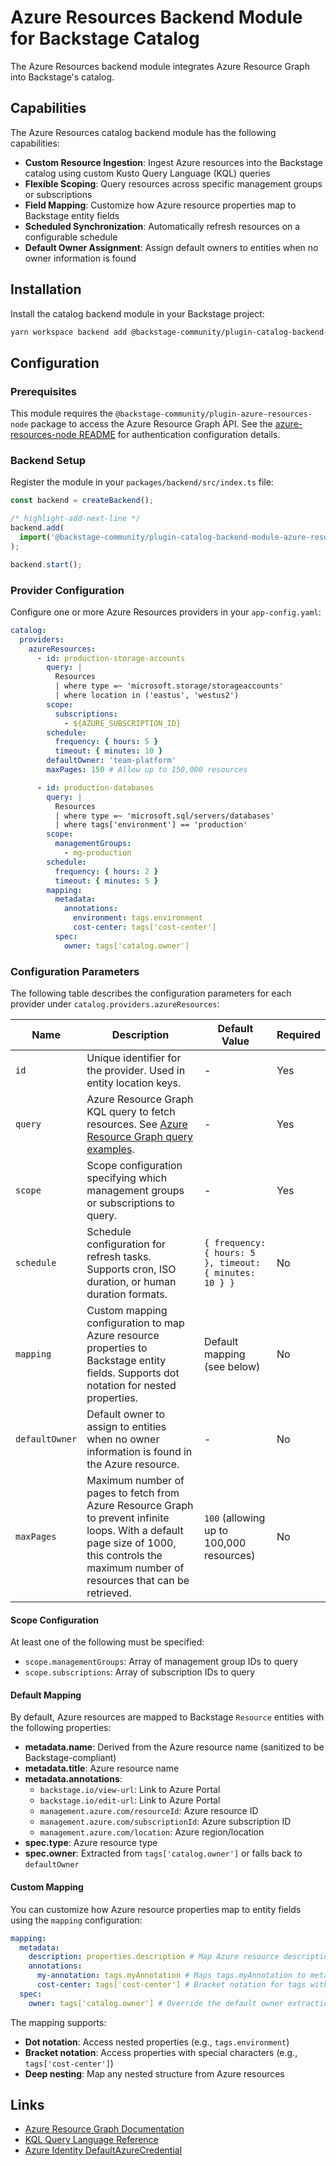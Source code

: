 # Azure Resources Backend Module for Backstage Catalog

The Azure Resources backend module integrates Azure Resource Graph into Backstage's catalog.

## Capabilities

The Azure Resources catalog backend module has the following capabilities:

- **Custom Resource Ingestion**: Ingest Azure resources into the Backstage catalog using custom Kusto Query Language (KQL) queries
- **Flexible Scoping**: Query resources across specific management groups or subscriptions
- **Field Mapping**: Customize how Azure resource properties map to Backstage entity fields
- **Scheduled Synchronization**: Automatically refresh resources on a configurable schedule
- **Default Owner Assignment**: Assign default owners to entities when no owner information is found

## Installation

Install the catalog backend module in your Backstage project:

```bash
yarn workspace backend add @backstage-community/plugin-catalog-backend-module-azure-resources
```

## Configuration

### Prerequisites

This module requires the `@backstage-community/plugin-azure-resources-node` package to access the Azure Resource Graph API. See the [azure-resources-node README](../azure-resources-node/README.md) for authentication configuration details.

### Backend Setup

Register the module in your `packages/backend/src/index.ts` file:

```ts title="packages/backend/src/index.ts"
const backend = createBackend();

/* highlight-add-next-line */
backend.add(
  import('@backstage-community/plugin-catalog-backend-module-azure-resources'),
);

backend.start();
```

### Provider Configuration

Configure one or more Azure Resources providers in your `app-config.yaml`:

```yaml title="app-config.yaml"
catalog:
  providers:
    azureResources:
      - id: production-storage-accounts
        query: |
          Resources
          | where type =~ 'microsoft.storage/storageaccounts'
          | where location in ('eastus', 'westus2')
        scope:
          subscriptions:
            - ${AZURE_SUBSCRIPTION_ID}
        schedule:
          frequency: { hours: 5 }
          timeout: { minutes: 10 }
        defaultOwner: 'team-platform'
        maxPages: 150 # Allow up to 150,000 resources

      - id: production-databases
        query: |
          Resources
          | where type =~ 'microsoft.sql/servers/databases'
          | where tags['environment'] == 'production'
        scope:
          managementGroups:
            - mg-production
        schedule:
          frequency: { hours: 2 }
          timeout: { minutes: 5 }
        mapping:
          metadata:
            annotations:
              environment: tags.environment
              cost-center: tags['cost-center']
          spec:
            owner: tags['catalog.owner']
```

### Configuration Parameters

The following table describes the configuration parameters for each provider under `catalog.providers.azureResources`:

| Name           | Description                                                                                                                                                                                  | Default Value                                           | Required |
| -------------- | -------------------------------------------------------------------------------------------------------------------------------------------------------------------------------------------- | ------------------------------------------------------- | -------- |
| `id`           | Unique identifier for the provider. Used in entity location keys.                                                                                                                            | -                                                       | Yes      |
| `query`        | Azure Resource Graph KQL query to fetch resources. See [Azure Resource Graph query examples](https://learn.microsoft.com/en-us/azure/governance/resource-graph/).                            | -                                                       | Yes      |
| `scope`        | Scope configuration specifying which management groups or subscriptions to query.                                                                                                            | -                                                       | Yes      |
| `schedule`     | Schedule configuration for refresh tasks. Supports cron, ISO duration, or human duration formats.                                                                                            | `{ frequency: { hours: 5 }, timeout: { minutes: 10 } }` | No       |
| `mapping`      | Custom mapping configuration to map Azure resource properties to Backstage entity fields. Supports dot notation for nested properties.                                                       | Default mapping (see below)                             | No       |
| `defaultOwner` | Default owner to assign to entities when no owner information is found in the Azure resource.                                                                                                | -                                                       | No       |
| `maxPages`     | Maximum number of pages to fetch from Azure Resource Graph to prevent infinite loops. With a default page size of 1000, this controls the maximum number of resources that can be retrieved. | `100` (allowing up to 100,000 resources)                | No       |

#### Scope Configuration

At least one of the following must be specified:

- `scope.managementGroups`: Array of management group IDs to query
- `scope.subscriptions`: Array of subscription IDs to query

#### Default Mapping

By default, Azure resources are mapped to Backstage `Resource` entities with the following properties:

- **metadata.name**: Derived from the Azure resource name (sanitized to be Backstage-compliant)
- **metadata.title**: Azure resource name
- **metadata.annotations**:
  - `backstage.io/view-url`: Link to Azure Portal
  - `backstage.io/edit-url`: Link to Azure Portal
  - `management.azure.com/resourceId`: Azure resource ID
  - `management.azure.com/subscriptionId`: Azure subscription ID
  - `management.azure.com/location`: Azure region/location
- **spec.type**: Azure resource type
- **spec.owner**: Extracted from `tags['catalog.owner']` or falls back to `defaultOwner`

#### Custom Mapping

You can customize how Azure resource properties map to entity fields using the `mapping` configuration:

```yaml
mapping:
  metadata:
    description: properties.description # Map Azure resource description
    annotations:
      my-annotation: tags.myAnnotation # Maps tags.myAnnotation to metadata.annotations.my-annotation
      cost-center: tags['cost-center'] # Bracket notation for tags with special characters
  spec:
    owner: tags['catalog.owner'] # Override the default owner extraction
```

The mapping supports:

- **Dot notation**: Access nested properties (e.g., `tags.environment`)
- **Bracket notation**: Access properties with special characters (e.g., `tags['cost-center']`)
- **Deep nesting**: Map any nested structure from Azure resources

## Links

- [Azure Resource Graph Documentation](https://learn.microsoft.com/en-us/azure/governance/resource-graph/)
- [KQL Query Language Reference](https://learn.microsoft.com/en-us/azure/data-explorer/kusto/query/)
- [Azure Identity DefaultAzureCredential](https://docs.microsoft.com/en-us/azure/developer/javascript/sdk/how-to/azure-identity-default-credentials?tabs=javascript)
